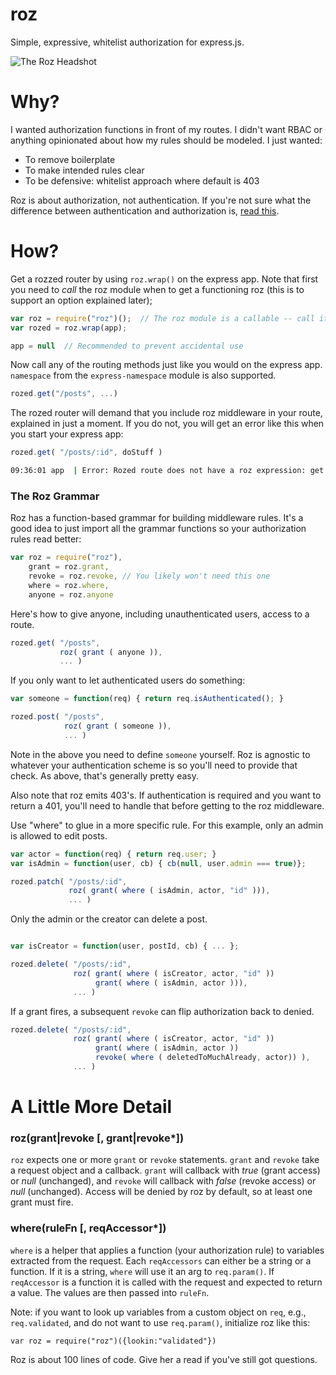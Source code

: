 roz
===
Simple, expressive, whitelist authorization for express.js.

![The Roz Headshot](https://raw.github.com/nomic/roz/master/roz-night-court.jpg)

Why?
====
I wanted authorization functions in front of my routes.  I didn't want RBAC
or anything opinionated about how my rules should be modeled.  I just wanted:

* To remove boilerplate
* To make intended rules clear
* To be defensive: whitelist approach where default is 403

Roz is about authorization, not authentication.  If you're not sure what the
difference between authentication and authorization is,
[read this](http://en.wikipedia.org/wiki/Authentication#Authorization).

How?
====
Get a rozzed router by using ```roz.wrap()``` on the express app.  Note
that first you need to *call* the roz module when to get a functioning
roz (this is to support an option explained later);
```js
var roz = require("roz")();  // The roz module is a callable -- call it
var rozed = roz.wrap(app);

app = null  // Recommended to prevent accidental use
```

Now call any of the routing methods just like you would on the express app.
```namespace``` from the ```express-namespace``` module is also supported.

```js
rozed.get("/posts", ...)
```

The rozed router will demand that you include roz middleware in your route,
explained in just a moment.  If you do not, you will get an error like this when
you start your express app:

```js
rozed.get( "/posts/:id", doStuff )
```
```bash
09:36:01 app  | Error: Rozed route does not have a roz expression: get /posts/:id
```


### The Roz Grammar

Roz has a function-based grammar for building middleware rules. It's a good
idea to just import all the grammar functions so your authorization rules
read better:
```js
var roz = require("roz"),
    grant = roz.grant,
    revoke = roz.revoke, // You likely won't need this one
    where = roz.where,
    anyone = roz.anyone
```

Here's how to give anyone, including unauthenticated users, access to a route.
```js
rozed.get( "/posts",
           roz( grant ( anyone )),
           ... )
```

If you only want to let authenticated users do something:
```js
var someone = function(req) { return req.isAuthenticated(); }

rozed.post( "/posts",
            roz( grant ( someone )),
            ... )
```

Note in the above you need to define ```someone``` yourself.  Roz is agnostic to
whatever your authentication scheme is so you'll need to provide that check.  As
above, that's generally pretty easy.

Also note that roz emits 403's.  If authentication is required and you want to
return a 401, you'll need to handle that before getting to the roz middleware.


Use "where" to glue in a more specific rule.  For this example, only
an admin is allowed to edit posts.
```js
var actor = function(req) { return req.user; }
var isAdmin = function(user, cb) { cb(null, user.admin === true)};

rozed.patch( "/posts/:id",
             roz( grant( where ( isAdmin, actor, "id" ))),
             ... )
```

Only the admin or the creator can delete a post.
```js

var isCreator = function(user, postId, cb) { ... };

rozed.delete( "/posts/:id",
              roz( grant( where ( isCreator, actor, "id" ))
                   grant( where ( isAdmin, actor ))),
              ... )
```

If a grant fires, a subsequent ```revoke``` can flip authorization back
to denied.
```js
rozed.delete( "/posts/:id",
              roz( grant( where ( isCreator, actor, "id" ))
                   grant( where ( isAdmin, actor ))
                   revoke( where ( deletedToMuchAlready, actor)) ),
              ... )
```

A Little More Detail
====================

### roz(grant|revoke [, grant|revoke*])
```roz``` expects one or more ```grant``` or ```revoke``` statements.  ```grant```
and ```revoke``` take a request object and a callback.  ```grant``` will callback
with *true* (grant access) or *null* (unchanged), and ```revoke``` will callback with
*false* (revoke access) or *null* (unchanged).  Access will be denied by roz by
default, so at least one grant must fire.

### where(ruleFn [, reqAccessor*])
```where``` is a helper that applies a function (your authorization rule) to
variables extracted from the request.  Each ```reqAccessors``` can either be a
string or a function.  If it is a string, ```where``` will use it an arg to
```req.param()```.  If ```reqAccessor``` is a function it is called with the
request and expected to return a value.  The values are then passed into ```ruleFn```.

Note: if you want to look up variables from a custom object on ```req```, e.g.,
```req.validated```, and do not want to use ```req.param()```, initialize
roz like this:
```
var roz = require("roz")({lookin:"validated"})
```

Roz is about 100 lines of code.  Give her a read if you've still got questions.

